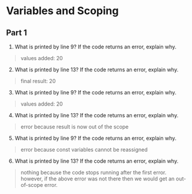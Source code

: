 # Variables and Scoping
## Part 1  

1. What is printed by line 9? If the code returns an error, explain why.
> values added: 20  
2. What is printed by line 13? If the code returns an error, explain why. 
> final result: 20  
3. What is printed by line 9? If the code returns an error, explain why.
> values added: 20
4. What is printed by line 13? If the code returns an error, explain why. 
> error because result is now out of the scope
5. What is printed by line 9? If the code returns an error, explain why.
> error because const variables cannot be reassigned 
6. What is printed by line 13? If the code returns an error, explain why.
> nothing because the code stops running after the first error.  
> however, if the above error was not there then we would get an out-of-scope error.